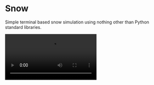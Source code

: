 # Snow

Simple terminal based snow simulation using nothing other than Python standard libraries.

 <video loop src="https://raw.githubusercontent.com/chrisnatali/snow/main/snow.mp4">video</video>
